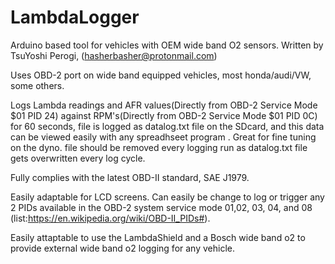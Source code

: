# LambdaLogger
Arduino based tool for vehicles with OEM wide band O2 sensors. Written by TsuYoshi Perogi, (hasherbasher@protonmail.com)

Uses OBD-2 port on wide band equipped vehicles, most honda/audi/VW, some others.

Logs Lambda readings and AFR values(Directly from OBD-2 Service Mode $01 PID 24) against RPM's(Directly from OBD-2 Service Mode $01 PID 0C) for 60 seconds, file is logged as datalog.txt file on the SDcard, and this data can be viewed easily with any spreadhseet program . Great for fine tuning on the dyno. file should be removed every logging run as datalog.txt file gets overwritten every log cycle. 

Fully complies with the latest OBD-II standard, SAE J1979. 

Easily adaptable for LCD screens. Can easily be change to log or trigger any 2 PIDs available in the OBD-2 system service mode 01,02, 03, 04, and 08 (list:https://en.wikipedia.org/wiki/OBD-II_PIDs#). 

Easily attaptable to use the LambdaShield and a Bosch wide band o2 to provide external wide band o2 logging for any vehicle.

